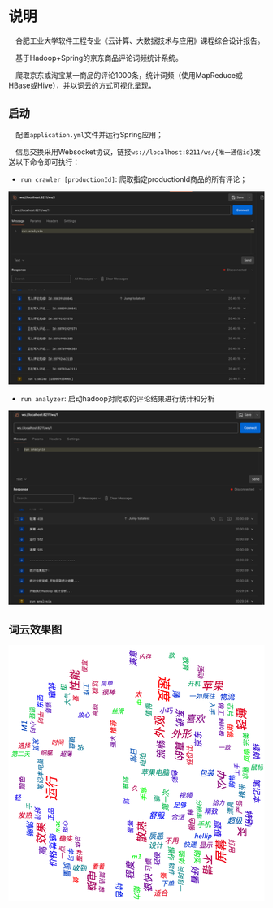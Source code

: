 # 说明

&emsp;合肥工业大学软件工程专业《云计算、大数据技术与应用》课程综合设计报告。

&emsp;基于Hadoop+Spring的京东商品评论词频统计系统。

&emsp;爬取京东或淘宝某一商品的评论1000条，统计词频（使用MapReduce或HBase或Hive），并以词云的方式可视化呈现，

## 启动

&emsp;配置`application.yml`文件并运行Spring应用；

&emsp;信息交换采用Websocket协议，链接`ws://localhost:8211/ws/{唯一通信id}`发送以下命令即可执行：

- `run crawler [productionId]`: 爬取指定productionId商品的所有评论；

![img.png](images/run-crawler.png)

- `run analyzer`: 启动hadoop对爬取的评论结果进行统计和分析

![img.png](images/run-analyzer.png)

## 词云效果图

![](images/jd_comments_word_cloud.png)

